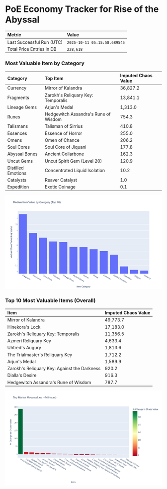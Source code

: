 # PoE Economy Tracker for Rise of the Abyssal

<!-- START_MAINTENANCE -->
| Metric | Value |
|:---|:---|
| Last Successful Run (UTC) | `2025-10-11 05:15:58.689545` |
| Total Price Entries in DB | `228,618` |

<!-- END_MAINTENANCE -->

<!-- START_DATAFRAME_DEBUG -->
<!-- END_DATAFRAME_DEBUG -->

<!-- START_CATEGORY_ANALYSIS -->
### Most Valuable Item by Category
| Category | Top Item | Imputed Chaos Value |
| :--- | :--- | :--- |
| Currency | Mirror of Kalandra | 36,827.2 |
| Fragments | Zarokh's Reliquary Key: Temporalis | 13,841.1 |
| Lineage Gems | Arjun's Medal | 1,313.0 |
| Runes | Hedgewitch Assandra's Rune of Wisdom | 754.3 |
| Talismans | Talisman of Sirrius | 410.8 |
| Essences | Essence of Horror | 255.0 |
| Omens | Omen of Chance | 206.2 |
| Soul Cores | Soul Core of Jiquani | 177.8 |
| Abyssal Bones | Ancient Collarbone | 162.3 |
| Uncut Gems | Uncut Spirit Gem (Level 20) | 120.9 |
| Distilled Emotions | Concentrated Liquid Isolation | 10.2 |
| Catalysts | Reaver Catalyst | 1.0 |
| Expedition | Exotic Coinage | 0.1 |


![Category Analysis Chart](charts/category_analysis.png)
<!-- END_ANALYSIS -->

<!-- START_ANALYSIS -->
### Top 10 Most Valuable Items (Overall)
| Item | Imputed Chaos Value |
| :--- | :--- |
| Mirror of Kalandra | 49,773.7 |
| Hinekora's Lock | 17,183.0 |
| Zarokh's Reliquary Key: Temporalis | 11,356.5 |
| Azmeri Reliquary Key | 4,633.4 |
| Uhtred's Augury | 1,813.6 |
| The Trialmaster's Reliquary Key | 1,712.2 |
| Arjun's Medal | 1,589.9 |
| Zarokh's Reliquary Key: Against the Darkness | 920.2 |
| Dialla's Desire | 916.3 |
| Hedgewitch Assandra's Rune of Wisdom | 787.7 |


![Market Movers Chart](charts/market_movers.png)
<!-- END_ANALYSIS -->
